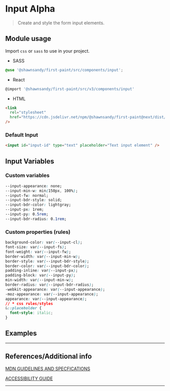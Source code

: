 # Input <span role="note">Alpha</span>

> Create and style the form input elements.

## Module usage

Import `css` or `sass` to use in your project.

- SASS

```scss
@use '@shawnsandy/first-paint/src/components/input';
```

- React

```jsx
@import '@shawnsandy/first-paint/src/v3/components/input'
```

- HTML

```html
<link
  rel="stylesheet"
  href="https://cdn.jsdelivr.net/npm/@shawnsandy/first-paint@next/dist/css/components/input.min.css"
/>
```

### Default Input

```html preview
<input id="input-id" type="text" placeholder="Text input element" />
```

## Input Variables

### Custom variables

```css
--input-appearance: none;
--input-min-w: min(150px, 100%);
--input-fw: normal;
--input-bdr-style: solid;
--input-bdr-color: lightgray;
--input-px: 1rem;
--input-py: 0.5rem;
--input-bdr-radius: 0.1rem;
```

### Custom properties (rules)

```css
background-color: var(--input-cl);
font-size: var(--input-fs);
font-weight: var(--input-fw);
border-width: var(--input-min-w);
border-style: var(--input-bdr-style);
border-color: var(--input-bdr-color);
padding-inline: var(--input-px);
padding-block: var(--input-py);
min-width: var(--input-min-w);
border-radius: var(--input-bdr-radius);
-webkit-appearance: var(--input-appearance);
-moz-appearance: var(--input-appearance);
appearance: var(--input-appearance);
// * css rules/styles
&::placeholder {
  font-style: italic;
}
```

## Examples

---

## References/Additional info

[MDN GUIDELINES AND SPECFICATIONS]()

[ACCESSIBILITY GUIDE]()

---
